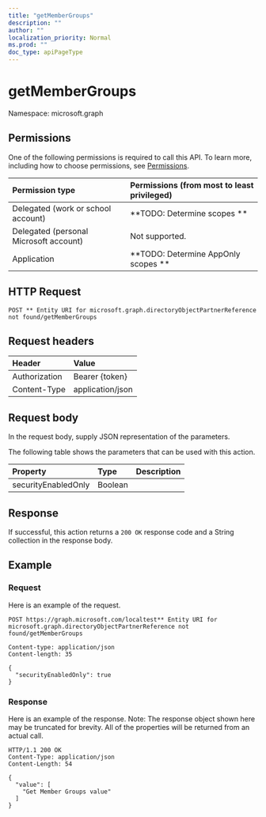 ```yaml
---
title: "getMemberGroups"
description: ""
author: ""
localization_priority: Normal
ms.prod: ""
doc_type: apiPageType
---
```


# getMemberGroups

Namespace: microsoft.graph



## Permissions
One of the following permissions is required to call this API. To learn more, including how to choose permissions, see [Permissions](/concepts/permissions-reference.md).

|Permission type|Permissions (from most to least privileged)|
|:---|:---|
|Delegated (work or school account)|**TODO: Determine scopes **|
|Delegated (personal Microsoft account)|Not supported.|
|Application|**TODO: Determine AppOnly scopes **|

## HTTP Request
<!-- {
  "blockType": "ignored"
}
-->
``` http
POST ** Entity URI for microsoft.graph.directoryObjectPartnerReference not found/getMemberGroups
```

## Request headers
|Header|Value|
|:---|:---|
|Authorization|Bearer {token}|
|Content-Type|application/json|

## Request body
In the request body, supply JSON representation of the parameters.

The following table shows the parameters that can be used with this action.

|Property|Type|Description|
|:---|:---|:---|
|securityEnabledOnly|Boolean||



## Response
If successful, this action returns a `200 OK` response code and a String collection in the response body.

## Example

### Request
Here is an example of the request.
<!-- {
  "blockType": "request",
  "name": "directoryobjectpartnerreference_getmembergroups"
}
-->
``` http
POST https://graph.microsoft.com/localtest** Entity URI for microsoft.graph.directoryObjectPartnerReference not found/getMemberGroups

Content-type: application/json
Content-length: 35

{
  "securityEnabledOnly": true
}
```

### Response
Here is an example of the response. Note: The response object shown here may be truncated for brevity. All of the properties will be returned from an actual call.
<!-- {
  "blockType": "response",
  "truncated": true,
  "@odata.type": "collection(edm.string)"
}
-->
``` http
HTTP/1.1 200 OK
Content-Type: application/json
Content-Length: 54

{
  "value": [
    "Get Member Groups value"
  ]
}
```

